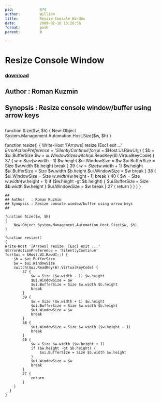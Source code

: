 ```yaml
---
pid:            874
author:         William
title:          Resize Console Window
date:           2009-02-16 16:26:56
format:         posh
parent:         0

---
```


# Resize Console Window

### [download](Scripts\874.ps1)

##
## Author   : Roman Kuzmin
## Synopsis : Resize console window/buffer using arrow keys
##

function Size($w, $h)
{
    New-Object System.Management.Automation.Host.Size($w, $h)
}

function resize()
{
Write-Host '[Arrows] resize  [Esc] exit ...'
$ErrorActionPreference = 'SilentlyContinue'
for($ui = $Host.UI.RawUI;;) {
    $b = $ui.BufferSize
    $w = $ui.WindowSize
    switch($ui.ReadKey(6).VirtualKeyCode) {
        37 {
            $w = Size ($w.width - 1) $w.height
            $ui.WindowSize = $w
            $ui.BufferSize = Size $w.width $b.height
            break
        }
        39 {
            $w = Size ($w.width + 1) $w.height
            $ui.BufferSize = Size $w.width $b.height
            $ui.WindowSize = $w
            break
        }
        38 {
            $ui.WindowSize = Size $w.width ($w.height - 1)
            break
        }
        40 {
            $w = Size $w.width ($w.height + 1)
            if ($w.height -gt $b.height) {
                $ui.BufferSize = Size $b.width $w.height
            }
            $ui.WindowSize = $w
            break
        }
        27 {
            return
        }
    }
  }
}

```posh
##
## Author   : Roman Kuzmin
## Synopsis : Resize console window/buffer using arrow keys
##

function Size($w, $h)
{
    New-Object System.Management.Automation.Host.Size($w, $h)
}

function resize()
{
Write-Host '[Arrows] resize  [Esc] exit ...'
$ErrorActionPreference = 'SilentlyContinue'
for($ui = $Host.UI.RawUI;;) {
    $b = $ui.BufferSize
    $w = $ui.WindowSize
    switch($ui.ReadKey(6).VirtualKeyCode) {
        37 {
            $w = Size ($w.width - 1) $w.height
            $ui.WindowSize = $w
            $ui.BufferSize = Size $w.width $b.height
            break
        }
        39 {
            $w = Size ($w.width + 1) $w.height
            $ui.BufferSize = Size $w.width $b.height
            $ui.WindowSize = $w
            break
        }
        38 {
            $ui.WindowSize = Size $w.width ($w.height - 1)
            break
        }
        40 {
            $w = Size $w.width ($w.height + 1)
            if ($w.height -gt $b.height) {
                $ui.BufferSize = Size $b.width $w.height
            }
            $ui.WindowSize = $w
            break
        }
        27 {
            return
        }
    }
  }
}
```
